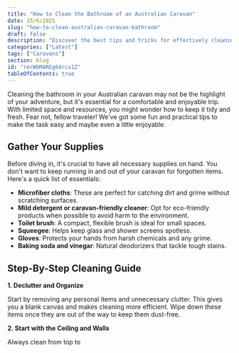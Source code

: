 ```yaml
---
title: "How to Clean the Bathroom of an Australian Caravan"
date: 15/6/2025
slug: "how-to-clean-australian-caravan-bathroom"
draft: false
description: "Discover the best tips and tricks for effectively cleaning the bathroom of your Australian caravan with ease and efficiency."
categories: ["Latest"]
tags: ["Caravans"]
section: blog
id: "recWbMAREg64rcx1Z"
tableOfContents: true
---
```


Cleaning the bathroom in your Australian caravan may not be the highlight of your adventure, but it's essential for a comfortable and enjoyable trip. With limited space and resources, you might wonder how to keep it tidy and fresh. Fear not, fellow traveler! We've got some fun and practical tips to make the task easy and maybe even a little enjoyable.

## Gather Your Supplies

Before diving in, it's crucial to have all necessary supplies on hand. You don't want to keep running in and out of your caravan for forgotten items. Here's a quick list of essentials:

- **Microfiber cloths**: These are perfect for catching dirt and grime without scratching surfaces.
- **Mild detergent or caravan-friendly cleaner**: Opt for eco-friendly products when possible to avoid harm to the environment.
- **Toilet brush**: A compact, flexible brush is ideal for small spaces.
- **Squeegee**: Helps keep glass and shower screens spotless.
- **Gloves**: Protects your hands from harsh chemicals and any grime.
- **Baking soda and vinegar**: Natural deodorizers that tackle tough stains.

## Step-By-Step Cleaning Guide 

**1. Declutter and Organize**

Start by removing any personal items and unnecessary clutter. This gives you a blank canvas and makes cleaning more efficient. Wipe down these items once they are out of the way to keep them dust-free.

**2. Start with the Ceiling and Walls**

Always clean from top to